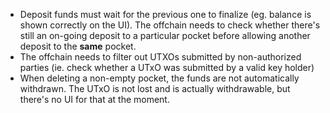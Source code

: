- Deposit funds must wait for the previous one to finalize (eg. balance is shown correctly on the UI). The offchain needs to check whether there's still an on-going deposit to a particular pocket before allowing another deposit to the **same** pocket.
- The offchain needs to filter out UTXOs submitted by non-authorized parties (ie. check whether a UTxO was submitted by a valid key holder)
- When deleting a non-empty pocket, the funds are not automatically withdrawn. The UTxO is not lost and is actually withdrawable, but there's no UI for that at the moment.
